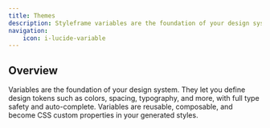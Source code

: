```yaml
---
title: Themes
description: Styleframe variables are the foundation of your design system. They let you define design tokens such as colors, spacing, typography, and more.
navigation:
    icon: i-lucide-variable
---
```


## Overview

Variables are the foundation of your design system. They let you define design tokens such as colors, spacing, typography, and more, with full type safety and auto-complete. Variables are reusable, composable, and become CSS custom properties in your generated styles.
